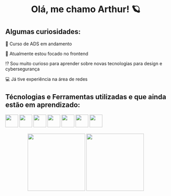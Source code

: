<h1 align= "center"> Olá, me chamo Arthur! 🪐 </h1>
<h2>Algumas curiosidades:</h2>

<p>🏫 Curso de ADS em andamento
<p>🔎 Atualmente estou focado no frontend
<p>⁉️ Sou muito curioso para aprender sobre novas tecnologias para design e cybersegurança
<p>💻 Já tive experiência na área de redes 
  
<h2>Técnologias e Ferramentas utilizadas e que ainda estão em aprendizado:</h2>
<div>
  <img loading="lazy" src="https://cdn.jsdelivr.net/gh/devicons/devicon/icons/git/git-original.svg" width="40" height="40"/>
  <img src="https://cdn.jsdelivr.net/gh/devicons/devicon@latest/icons/html5/html5-original.svg" width="40" height="40"/>
  <img src="https://cdn.jsdelivr.net/gh/devicons/devicon@latest/icons/css3/css3-original.svg" width="40" height="40"/>
  <img src="https://cdn.jsdelivr.net/gh/devicons/devicon@latest/icons/javascript/javascript-original.svg" width="40" height="40"/>
  <img src="https://cdn.jsdelivr.net/gh/devicons/devicon@latest/icons/react/react-original.svg" width="40" height="40"/>
  <img src="https://cdn.jsdelivr.net/gh/devicons/devicon@latest/icons/tailwindcss/tailwindcss-original.svg" width="40" height="40"/>
  <img src="https://cdn.jsdelivr.net/gh/devicons/devicon@latest/icons/linux/linux-original.svg" width="40" height="40"/>
</div>

<br>
<div align="center">
  <img loading="lazy" height="180em" src="https://github-readme-stats.vercel.app/api/top-langs/?username=ArthurLux07&layout=compact&langs_count=7&theme=dark"/>
  <img loading="lazy" height="180em" src="https://github-readme-stats.vercel.app/api?username=ArthurLux07&show_icons=true&theme=dark&include_all_commits=true&count_private=true"/>
</div>

